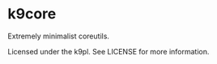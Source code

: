 # k9core

Extremely minimalist coreutils.

Licensed under the k9pl. See LICENSE for more information.
